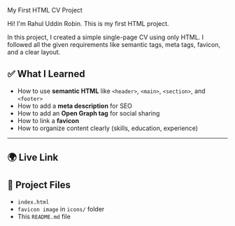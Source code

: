 My First HTML CV Project

Hi! I'm Rahul Uddin Robin. This is my first HTML project.

In this project, I created a simple single-page CV using only HTML. I followed all the given requirements like semantic tags, meta tags, favicon, and a clear layout.

## ✅ What I Learned

- How to use **semantic HTML** like `<header>`, `<main>`, `<section>`, and `<footer>`
- How to add a **meta description** for SEO
- How to add an **Open Graph tag** for social sharing
- How to link a **favicon**
- How to organize content clearly (skills, education, experience)

---

## 🌍 Live Link


## 📁 Project Files

- `index.html`
- `favicon image` in `icons/` folder
- This `README.md` file
